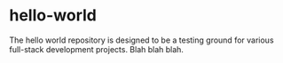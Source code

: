 # hello-world
The hello world repository is designed to be a testing ground
for various full-stack development projects. Blah blah blah.